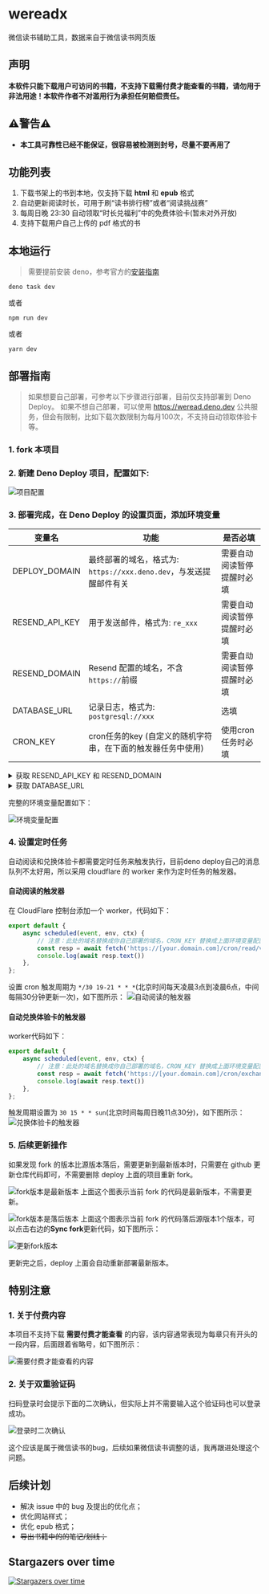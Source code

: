 # wereadx

微信读书辅助工具，数据来自于微信读书网页版

## 声明
**本软件只能下载用户可访问的书籍，不支持下载需付费才能查看的书籍，请勿用于非法用途！本软件作者不对滥用行为承担任何赔偿责任。**

## ⚠️警告⚠️
- **本工具可靠性已经不能保证，很容易被检测到封号，尽量不要再用了**

## 功能列表

1. 下载书架上的书到本地，仅支持下载 **html** 和 **epub** 格式
2. 自动更新阅读时长，可用于刷“读书排行榜”或者“阅读挑战赛”
3. 每周日晚 23:30 自动领取“时长兑福利”中的免费体验卡(暂未对外开放)
4. 支持下载用户自己上传的 pdf 格式的书


## 本地运行

> 需要提前安装 deno，参考官方的[安装指南](https://docs.deno.com/runtime/manual/getting_started/installation)

```shell
deno task dev
```
或者
```shell
npm run dev
```
或者
```shell
yarn dev
```


## 部署指南

> 如果想要自己部署，可参考以下步骤进行部署，目前仅支持部署到 Deno Deploy。
> 如果不想自己部署，可以使用 https://weread.deno.dev 公共服务，但会有限制，比如下载次数限制为每月100次，不支持自动领取体验卡等。

### 1. fork 本项目

### 2. 新建 Deno Deploy 项目，配置如下:
![项目配置](assets/setup.png)

### 3. 部署完成，在 Deno Deploy 的设置页面，添加环境变量

| 变量名            | 功能                                            | 是否必填          |
|----------------|-----------------------------------------------|---------------|
| DEPLOY_DOMAIN  | 最终部署的域名，格式为: `https://xxx.deno.dev`，与发送提醒邮件有关 | 需要自动阅读暂停提醒时必填 |
| RESEND_API_KEY | 用于发送邮件，格式为: `re_xxx`                          | 需要自动阅读暂停提醒时必填 |
| RESEND_DOMAIN  | Resend 配置的域名，不含`https://`前缀                   | 需要自动阅读暂停提醒时必填 |
| DATABASE_URL   | 记录日志，格式为: `postgresql://xxx`                  | 选填            |
| CRON_KEY       | cron任务的key (自定义的随机字符串，在下面的触发器任务中使用)           | 使用cron任务时必填   |


<details>
<summary>获取 RESEND_API_KEY 和 RESEND_DOMAIN</summary>

注册 https://resend.com/ 账号，然后添加一个 API key，如下图：

![resend api key](assets/resend-api-key1.png)
![resend api key](assets/resend-api-key2.png)


想要正常发送邮件，还需要配置域名
![resend domain](assets/resend-domain1.png)
![resend domain](assets/resend-domain2.png)

按照这个配置你的域名，最终效果如下：
![resend domain result](assets/resend-domain-result.png)
</details>


<details>
<summary>获取 DATABASE_URL</summary>

注册 https://supabase.com/ 账号，创建一个新的项目，如下图：

![创建一个数据库项目](assets/new-database-project.png)

> **保存这个数据库密码，后面连接字符串需要使用**

等待项目创建成功后，进入**Project Settings**里面的**Database**：

![数据库配置入口](assets/database-entry.png)

找到 **连接字符串** 面板，切换到`URI`，这个就是`DATABASE_URL`。注意需要用上面保存的数据库密码替换里面的`[YOUR-PASSWORD]`部分。

![连接字符串](assets/connect-string.png)
</details>

完整的环境变量配置如下：

![环境变量配置](assets/env.png)

### 4. 设置定时任务
自动阅读和兑换体验卡都需要定时任务来触发执行，目前deno deploy自己的消息队列不太好用，所以采用 cloudflare 的 worker 来作为定时任务的触发器。

#### 自动阅读的触发器
在 CloudFlare 控制台添加一个 worker，代码如下：
```js
export default {
    async scheduled(event, env, ctx) {
        // 注意：此处的域名替换成你自己部署的域名，CRON_KEY 替换成上面环境变量配置的 CRON_KEY
        const resp = await fetch('https://[your.domain.com]/cron/read/v2?key=[CRON_KEY]')
        console.log(await resp.text())
    },
};
```
设置 cron 触发周期为 `*/30 19-21 * * *`(北京时间每天凌晨3点到凌晨6点，中间每隔30分钟更新一次)，如下图所示：
![自动阅读的触发器](assets/cron-read.png)

#### 自动兑换体验卡的触发器
worker代码如下：
```js
export default {
    async scheduled(event, env, ctx) {
        // 注意：此处的域名替换成你自己部署的域名，CRON_KEY 替换成上面环境变量配置的 CRON_KEY
        const resp = await fetch('https://[your.domain.com]/cron/exchange-awards?key=[CRON_KEY]')
        console.log(await resp.text())
    },
};
```
触发周期设置为 `30 15 * * sun`(北京时间每周日晚11点30分)，如下图所示：
![兑换体验卡的触发器](assets/cron-exchange.png)


### 5. 后续更新操作
如果发现 fork 的版本比源版本落后，需要更新到最新版本时，只需要在 github 更新仓库代码即可，不需要删除 deploy 上面的项目重新 fork。

![fork版本是最新版本](assets/fork-is-latest.png)
上面这个图表示当前 fork 的代码是最新版本，不需要更新。

![fork版本是落后版本](assets/fork-is-behind.png)
上面这个图表示当前 fork 的代码落后源版本1个版本，可以点击右边的**Sync fork**更新代码，如下图所示：

![更新fork版本](assets/update-fork.png)

更新完之后，deploy 上面会自动重新部署最新版本。


## 特别注意

### 1. 关于付费内容
本项目不支持下载 **需要付费才能查看** 的内容，该内容通常表现为每章只有开头的一段内容，后面跟着省略号，如下图所示：

![需要付费才能查看的内容](assets/incomplete.png)

### 2. 关于双重验证码

扫码登录时会提示下面的二次确认，但实际上并不需要输入这个验证码也可以登录成功。

![登录时二次确认](assets/login.png)

这个应该是属于微信读书的bug，后续如果微信读书调整的话，我再跟进处理这个问题。


## 后续计划

- 解决 issue 中的 bug 及提出的优化点；
- 优化网站样式；
- 优化 epub 格式；
- <del>导出书籍中的的笔记/划线；</del>


## Stargazers over time

[![Stargazers over time](https://starchart.cc/champkeh/wereadx.svg)](https://starchart.cc/champkeh/wereadx)
